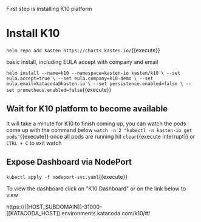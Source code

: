 First step is installing K10 platform
# Install K10

`helm repo add kasten https://charts.kasten.io/`{{execute}}

basic install, including EULA accept with company and email

`helm install --name=k10 --namespace=kasten-io kasten/k10 \
  --set eula.accept=true \
  --set eula.company=k10-demo \
  --set eula.email=katacoda@kasten.io \
  --set persistence.enabled=false \
  --set prometheus.enabled=false`{{execute}}

## Wait for K10 platform to become available
It will take a minute for K10 to finish coming up, you can watch the pods come up with the command below
`watch -n 2 "kubectl -n kasten-io get pods"`{{execute}}
once all pods are running hit `clear`{{execute interrupt}} or `CTRL + C` to exit watch

## Expose Dashboard via NodePort

`kubectl apply -f nodeport-svc.yaml`{{execute}}

To view the dashboard click on "K10 Dashboard" or on the link below to view

https://[[HOST_SUBDOMAIN]]-31000-[[KATACODA_HOST]].environments.katacoda.com/k10/#/
